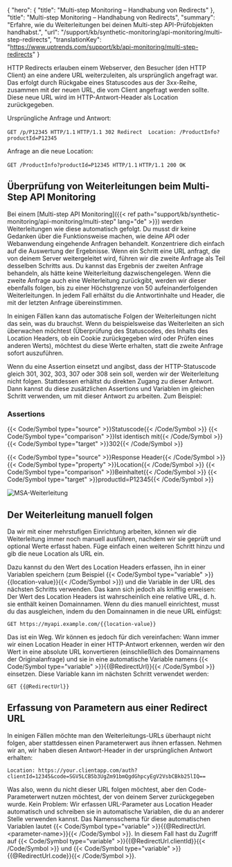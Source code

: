 {
  "hero": {
    "title": "Multi-step Monitoring – Handhabung von Redirects"
  },
  "title": "Multi-step Monitoring – Handhabung von Redirects",
  "summary": "Erfahre, wie du Weiterleitungen bei deinen Multi-step API-Prüfobjekten handhabst.",
  "url": "/support/kb/synthetic-monitoring/api-monitoring/multi-step-redirects",
  "translationKey": "https://www.uptrends.com/support/kb/api-monitoring/multi-step-redirects"
}

HTTP Redirects erlauben einem Webserver, den Besucher (den HTTP Client) an eine andere URL weiterzuleiten, als ursprünglich angefragt war. Das erfolgt durch Rückgabe eines Statuscodes aus der 3xx-Reihe, zusammen mit der neuen URL, die vom Client angefragt werden sollte. Diese neue URL wird im HTTP-Antwort-Header als Location zurückgegeben.

Ursprüngliche Anfrage und Antwort:

`GET /p/P12345 HTTP/1.1` `HTTP/1.1 302 Redirect  Location: /ProductInfo?productId=P12345`

Anfrage an die neue Location:

`GET /ProductInfo?productId=P12345 HTTP/1.1` `HTTP/1.1 200 OK`

## Überprüfung von Weiterleitungen beim Multi-Step API Monitoring

Bei einem [Multi-step API Monitoring]({{< ref path="support/kb/synthetic-monitoring/api-monitoring/multi-step" lang="de" >}}) werden Weiterleitungen wie diese automatisch gefolgt. Du musst dir keine Gedanken über die Funktionsweise machen, wie deine API oder Webanwendung eingehende Anfragen behandelt. Konzentriere dich einfach auf die Auswertung der Ergebnisse. Wenn ein Schritt eine URL anfragt, die von deinem Server weitergeleitet wird, führen wir die zweite Anfrage als Teil desselben Schritts aus. Du kannst das Ergebnis der zweiten Anfrage behandeln, als hätte keine Weiterleitung dazwischengelegen. Wenn die zweite Anfrage auch eine Weiterleitung zurückgibt, werden wir dieser ebenfalls folgen, bis zu einer Höchstgrenze von 50 aufeinanderfolgenden Weiterleitungen. In jedem Fall erhältst du die Antwortinhalte und Header, die mit der letzten Anfrage übereinstimmen.

In einigen Fällen kann das automatische Folgen der Weiterleitungen nicht das sein, was du brauchst. Wenn du beispielsweise das Weiterleiten an sich überwachen möchtest (Überprüfung des Statuscodes, des Inhalts des Location Headers, ob ein Cookie zurückgegeben wird oder Prüfen eines anderen Werts), möchtest du diese Werte erhalten, statt die zweite Anfrage sofort auszuführen.

Wenn du eine Assertion einsetzt und angibst, dass der HTTP-Statuscode gleich 301, 302, 303, 307 oder 308 sein soll, werden wir der Weiterleitung nicht folgen. Stattdessen erhältst du direkten Zugang zu dieser Antwort. Dann kannst du diese zusätzlichen Assertions und Variablen im gleichen Schritt verwenden, um mit dieser Antwort zu arbeiten. Zum Beispiel:

### Assertions

{{< Code/Symbol type="source" >}}Statuscode{{< /Code/Symbol >}} {{< Code/Symbol type="comparison" >}}Ist identisch mit{{< /Code/Symbol >}} {{< Code/Symbol type="target" >}}302{{< /Code/Symbol >}}

{{< Code/Symbol type="source" >}}Response Header{{< /Code/Symbol >}} {{< Code/Symbol type="property" >}}Location{{< /Code/Symbol >}} {{< Code/Symbol type="comparison" >}}Beinhaltet{{< /Code/Symbol >}} {{< Code/Symbol type="target" >}}productId=P12345{{< /Code/Symbol >}}

![MSA-Weiterleitung](/img/content/scr-MSA-redirect-check.min.png)

## Der Weiterleitung manuell folgen

Da wir mit einer mehrstufigen Einrichtung arbeiten, können wir die Weiterleitung immer noch manuell ausführen, nachdem wir sie geprüft und optional Werte erfasst haben. Füge einfach einen weiteren Schritt hinzu und gib die neue Location als URL ein.

Dazu kannst du den Wert des Location Headers erfassen, ihn in einer Variablen speichern (zum Beispiel {{< Code/Symbol type="variable" >}}{{location-value}}{{< /Code/Symbol >}}) und die Variable in der URL des nächsten Schritts verwenden. Das kann sich jedoch als knifflig erweisen: Der Wert des Location Headers ist wahrscheinlich eine relative URL, d. h. sie enthält keinen Domainnamen. Wenn du dies manuell einrichtest, musst du das ausgleichen, indem du den Domainnamen in die neue URL einfügst:

`GET https://myapi.example.com/{{location-value}}`

Das ist ein Weg. Wir können es jedoch für dich vereinfachen: Wann immer wir einen Location Header in einer HTTP-Antwort erkennen, werden wir den Wert in eine absolute URL konvertieren (einschließlich des Domainnamens der Originalanfrage) und sie in eine automatische Variable namens {{< Code/Symbol type="variable" >}}{{@RedirectUrl}}{{< /Code/Symbol >}} einsetzen.  Diese Variable kann im nächsten Schritt verwendet werden:

`GET {{@RedirectUrl}}`

## Erfassung von Parametern aus einer Redirect URL

In einigen Fällen möchte man den Weiterleitungs-URLs überhaupt nicht folgen, aber stattdessen einen Parameterwert aus ihnen erfassen. Nehmen wir an, wir haben diesen Antwort-Header in der ursprünglichen Antwort erhalten:

`Location: https://your.clientapp.com/auth?clientId=12345&code=SGV5LCB5b3UgZm91bmQgdGhpcyEgV2VsbCBkb25lIQ==`

Was also, wenn du nicht dieser URL folgen möchtest, aber den Code-Parameterwert nutzen möchtest, der von deinem Server zurückgegeben wurde. Kein Problem: Wir erfassen URL-Parameter aus Location Header automatisch und schreiben sie in automatische Variablen, die du an anderer Stelle verwenden kannst. Das Namensschema für diese automatischen Variablen lautet {{< Code/Symbol type="variable" >}}{{@RedirectUrl.&lt;parameter-name&gt;}}{{< /Code/Symbol >}}. In diesem Fall hast du Zugriff auf {{< Code/Symbol type="variable" >}}{{@RedirectUrl.clientId}}{{< /Code/Symbol >}} und {{< Code/Symbol type="variable" >}}{{@RedirectUrl.code}}{{< /Code/Symbol >}}.
